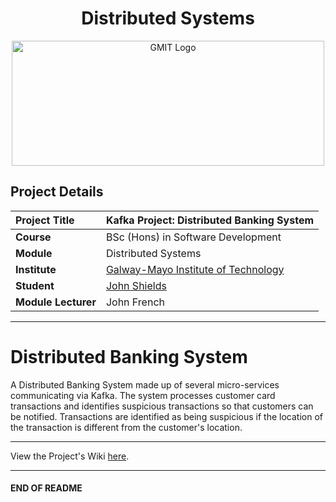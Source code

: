 <h1 align="center">Distributed Systems</h1>

<a href="https://www.gmit.ie/" >
<p align="center"><img src="https://i.ibb.co/f1ZQSkt/logo-gmit.png"
alt="GMIT Logo" width="500" height="200"/>
</p></a>

## Project Details
| **Project Title** | Kafka Project: Distributed Banking System |
| :------------- |:-------------|
| **Course**              | BSc (Hons) in Software Development |
| **Module**              | Distributed Systems |
| **Institute**           | [Galway-Mayo Institute of Technology](https://www.gmit.ie/) |
| **Student**             | [John Shields](https://github.com/johnshields) |
| **Module Lecturer**     | John French |

***

<!-- ## Kafka Project: Distributed Banking System -->

# Distributed Banking System

A Distributed Banking System made up of several micro-services communicating via Kafka.
The system processes customer card transactions and identifies suspicious transactions so that customers can be
notified. Transactions are identified as being suspicious if the location of the transaction is different from the
customer's location.

***
View the Project's Wiki [here](https://github.com/johnshields/Kafka-Distributed-Banking-System/wiki).
***

#### END OF README
